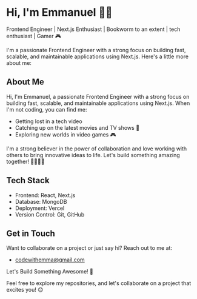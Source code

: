# Hi, I'm Emmanuel 👋🏽
Frontend Engineer | Next.js Enthusiast | Bookworm to an extent | tech enthusiast | Gamer 🎮

I'm a passionate Frontend Engineer with a strong focus on building fast, scalable, and maintainable applications using Next.js. Here's a little more about me:

## About Me

Hi, I'm Emmanuel, a passionate Frontend Engineer with a strong focus on building fast, scalable, and maintainable applications using Next.js. When I'm not coding, you can find me:

- Getting lost in a tech video
- Catching up on the latest movies and TV shows 🍿
- Exploring new worlds in video games 🎮

I'm a strong believer in the power of collaboration and love working with others to bring innovative ideas to life. Let's build something amazing together! 🫱🏽‍🫲🏽

## Tech Stack

- Frontend: React, Next.js
- Database: MongoDB
- Deployment: Vercel
- Version Control: Git, GitHub

## Get in Touch

Want to collaborate on a project or just say hi? Reach out to me at:

- [codewithemma@gmail.com](mailto:codewithemma@gmail.com)

Let's Build Something Awesome! 🚀

Feel free to explore my repositories, and let's collaborate on a project that excites you! 😊


